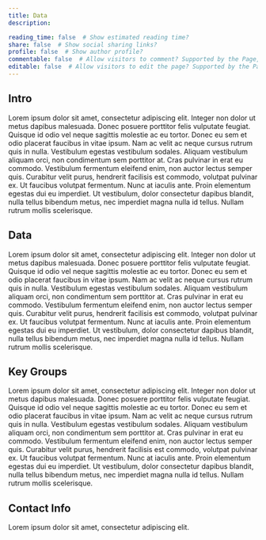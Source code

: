```yaml
---
title: Data
description:

reading_time: false  # Show estimated reading time?
share: false  # Show social sharing links?
profile: false  # Show author profile?
commentable: false  # Allow visitors to comment? Supported by the Page, Post, and Docs content types.
editable: false  # Allow visitors to edit the page? Supported by the Page, Post, and Docs content types.
---
```


## Intro
Lorem ipsum dolor sit amet, consectetur adipiscing elit. Integer non dolor ut metus dapibus malesuada. Donec posuere porttitor felis vulputate feugiat. Quisque id odio vel neque sagittis molestie ac eu tortor. Donec eu sem et odio placerat faucibus in vitae ipsum. Nam ac velit ac neque cursus rutrum quis in nulla. Vestibulum egestas vestibulum sodales. Aliquam vestibulum aliquam orci, non condimentum sem porttitor at. Cras pulvinar in erat eu commodo. Vestibulum fermentum eleifend enim, non auctor lectus semper quis. Curabitur velit purus, hendrerit facilisis est commodo, volutpat pulvinar ex. Ut faucibus volutpat fermentum. Nunc at iaculis ante. Proin elementum egestas dui eu imperdiet. Ut vestibulum, dolor consectetur dapibus blandit, nulla tellus bibendum metus, nec imperdiet magna nulla id tellus. Nullam rutrum mollis scelerisque.

## Data
Lorem ipsum dolor sit amet, consectetur adipiscing elit. Integer non dolor ut metus dapibus malesuada. Donec posuere porttitor felis vulputate feugiat. Quisque id odio vel neque sagittis molestie ac eu tortor. Donec eu sem et odio placerat faucibus in vitae ipsum. Nam ac velit ac neque cursus rutrum quis in nulla. Vestibulum egestas vestibulum sodales. Aliquam vestibulum aliquam orci, non condimentum sem porttitor at. Cras pulvinar in erat eu commodo. Vestibulum fermentum eleifend enim, non auctor lectus semper quis. Curabitur velit purus, hendrerit facilisis est commodo, volutpat pulvinar ex. Ut faucibus volutpat fermentum. Nunc at iaculis ante. Proin elementum egestas dui eu imperdiet. Ut vestibulum, dolor consectetur dapibus blandit, nulla tellus bibendum metus, nec imperdiet magna nulla id tellus. Nullam rutrum mollis scelerisque.

## Key Groups
Lorem ipsum dolor sit amet, consectetur adipiscing elit. Integer non dolor ut metus dapibus malesuada. Donec posuere porttitor felis vulputate feugiat. Quisque id odio vel neque sagittis molestie ac eu tortor. Donec eu sem et odio placerat faucibus in vitae ipsum. Nam ac velit ac neque cursus rutrum quis in nulla. Vestibulum egestas vestibulum sodales. Aliquam vestibulum aliquam orci, non condimentum sem porttitor at. Cras pulvinar in erat eu commodo. Vestibulum fermentum eleifend enim, non auctor lectus semper quis. Curabitur velit purus, hendrerit facilisis est commodo, volutpat pulvinar ex. Ut faucibus volutpat fermentum. Nunc at iaculis ante. Proin elementum egestas dui eu imperdiet. Ut vestibulum, dolor consectetur dapibus blandit, nulla tellus bibendum metus, nec imperdiet magna nulla id tellus. Nullam rutrum mollis scelerisque.

## Contact Info
Lorem ipsum dolor sit amet, consectetur adipiscing elit.
